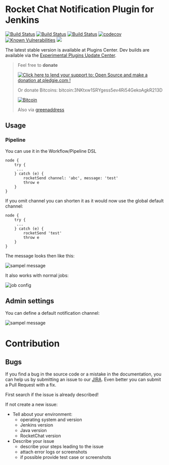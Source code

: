 # Rocket Chat Notification Plugin for Jenkins

[![Build Status](https://travis-ci.org/jenkinsci/rocketchatnotifier-plugin.svg?branch=master)](https://travis-ci.org/jenkinsci/rocketchatnotifier-plugin) 
[![Build Status](https://ci.jenkins.io/job/Plugins/job/rocketchatnotifier-plugin/job/develop/badge/icon)](https://ci.jenkins.io/blue/organizations/jenkins/Plugins%2Frocketchatnotifier-plugin/branches/)
[![Build Status](https://martinreinhardt-online.de/jenkins/buildStatus/icon?job=rocketchatnotifier-plugin/master)](https://martinreinhardt-online.de/jenkins/job/rocketchatnotifier-plugin/job/master/)
[![codecov](https://codecov.io/gh/jenkinsci/rocketchatnotifier-plugin/branch/master/graph/badge.svg)](https://codecov.io/gh/jenkinsci/rocketchatnotifier-plugin)
[![Known Vulnerabilities](https://snyk.io/test/github/jenkinsci/rocketchatnotifier-plugin/badge.svg)](https://snyk.io/test/github/jenkinsci/rocketchatnotifier-plugin)
[![](https://img.shields.io/badge/style-issues-yellow.svg?style=flat&label=JIRA)](https://issues.jenkins-ci.org/browse/JENKINS-48905?jql=project%20%3D%20JENKINS%20AND%20status%20in%20(Open%2C%20%22In%20Progress%22%2C%20Reopened%2C%20%22In%20Review%22)%20AND%20component%20%3D%20rocket-chat-notifier-plugin)

The latest stable version is available at Plugins Center. Dev builds are available via the [Experimental Plugins Update Center](https://jenkins.io/blog/2013/09/23/experimental-plugins-update-center/).

<a name="donation"></a>
> Feel free to **donate**
>
> <a href='https://pledgie.com/campaigns/34775'><img alt='Click here to lend your support to: Open Source and make a donation at pledgie.com !' src='https://pledgie.com/campaigns/34775.png?skin_name=chrome' border='0' ></a>
> <a target="_blank" href="https://www.paypal.com/cgi-bin/webscr?cmd=_s-xclick&hosted_button_id=AGPGLZYNV6Y5S">
> <img alt="" border="0" src="https://www.paypalobjects.com/en_US/i/btn/btn_donateCC_LG.gif"/>
> </img></a>
>
> Or donate Bitcoins: bitcoin:3NKtxw1SRYgess5ev4Ri54GekoAgkR213D
>
> [![Bitcoin](https://martinreinhardt-online.de/bitcoin.png)](bitcoin:3NKtxw1SRYgess5ev4Ri54GekoAgkR213D)
>
> Also via [greenaddress](https://greenaddress.it/pay/GA3ZPfh7As3Gc2oP6pQ1njxMij88u/)

## Usage

### Pipeline

You can use it in the Workflow/Pipeline DSL
```
node {
    try {
     ...
    } catch (e) {
        rocketSend channel: 'abc', message: 'test'
        throw e
    }
}
```
If you omit channel you can shorten it as it would now use the global default channel:
```
node {
    try {
     ...
    } catch (e) {
        rocketSend 'test'
        throw e
    }
}
```

The message looks then like this:

![sampel message](rocket_sample_message.png)

It also works with normal jobs:


![job config](rocket_job_config.png)

## Admin settings

You can define a default notification channel:


![sampel message](rocket_admin_settings.png)

# Contribution

## Bugs

If you find a bug in the source code or a mistake in the documentation, you can help us by
submitting an issue to our [JIRA](https://issues.jenkins-ci.org/browse/JENKINS-39690?jql=project%20%3D%20JENKINS%20AND%20component%20%3D%20rocket-chat-notifier-plugin). Even better you can submit a Pull Request
with a fix.

First search if the issue is already described!

If not create a new issue:

* Tell about your environment:
  * operating system and version
  * Jenkins version
  * Java version
  * RocketChat version
* Describe your issue
  * describe your steps leading to the issue
  * attach error logs or screenshots
  * if possible provide test case or screenshots
